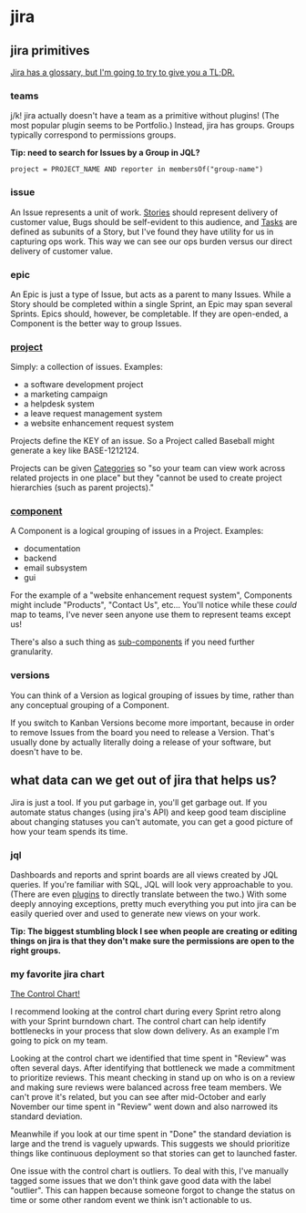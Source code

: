# jira

## jira primitives

[Jira has a glossary, but I'm going to try to give you
a TL;DR.](https://confluence.atlassian.com/agile/glossary)

### teams

j/k! jira actually doesn't have a team as a primitive without plugins!
(The most popular plugin seems to be Portfolio.) Instead, jira has groups.
Groups typically correspond to permissions groups.

__Tip: need to search for Issues by a Group in JQL?__

```
project = PROJECT_NAME AND reporter in membersOf("group-name")
```

### issue

An Issue represents a unit of work.
[Stories](https://confluence.atlassian.com/agile/glossary/story) should
represent delivery of customer value, Bugs should be self-evident to this
audience, and
[Tasks](https://confluence.atlassian.com/agile/glossary/task) are defined
as subunits of a Story, but I've found they have utility for us in
capturing ops work. This way we can see our ops burden versus our direct
delivery of customer value.

### epic

An Epic is just a type of Issue, but acts as a parent to many Issues.
While a Story should be completed within a single Sprint, an Epic may span
several Sprints. Epics should, however, be completable. If they are
open-ended, a Component is the better way to group Issues.

### [project](https://confluence.atlassian.com/jira064/what-is-a-project-720416135.html)

Simply: a collection of issues. Examples:

- a software development project
- a marketing campaign
- a helpdesk system
- a leave request management system
- a website enhancement request system

Projects define the KEY of an issue. So a Project called Baseball might
generate a key like BASE-1212124.

Projects can be given
[Categories](https://confluence.atlassian.com/adminjiracloud/adding-assigning-and-deleting-project-categories-844500732.html)
so "so your team can view work across related projects in one place" but
they "cannot be used to create project hierarchies (such as parent
projects)."

### [component](https://confluence.atlassian.com/adminjiraserver073/managing-components-861253335.html)

A Component is a logical grouping of issues in a Project. Examples:

- documentation
- backend
- email subsystem
- gui

For the example of a "website enhancement request system", Components
might include "Products", "Contact Us", etc... You'll notice while these
_could_ map to teams, I've never seen anyone use them to represent teams
except us!

There's also a such thing as
[sub-components](https://www.atlassian.com/blog/jira-software/organize-jira-issues-subcomponents)
if you need further granularity.

### versions

You can think of a Version as logical grouping of
issues by time, rather than any conceptual grouping of a Component.

If you switch to Kanban Versions become more important, because in order
to remove Issues from the board you need to release a Version. That's
usually done by actually literally doing a release of your software, but
doesn't have to be.

## what data can we get out of jira that helps us?

Jira is just a tool. If you put garbage in, you'll get garbage out. If you
automate status changes (using jira's API) and keep good team discipline
about changing statuses you can't automate, you can get a good picture of
how your team spends its time.

### jql

Dashboards and reports and sprint boards are all views created by JQL
queries. If you're familiar with SQL, JQL will look very approachable to
you. (There are even
[plugins](https://marketplace.atlassian.com/plugins/com.kintosot.jira.jdbc4jql/server/overview)
to directly translate between the two.) With some deeply annoying
exceptions, pretty much everything you put into jira can be easily queried
over and used to generate new views on your work.

__Tip: The biggest stumbling block I see when people are creating or
editing things on jira is that they don't make sure the permissions are
open to the right groups.__

### my favorite jira chart

[The Control
Chart!](https://confluence.atlassian.com/agile/jira-agile-user-s-guide/using-a-board/using-reports/viewing-the-control-chart)

I recommend looking at the control chart during every Sprint retro along
with your Sprint burndown chart. The control chart can help identify
bottlenecks in your process that slow down delivery. As an example I'm
going to pick on my team.

Looking at the control chart we identified that time spent in "Review" was
often several days. After identifying that bottleneck we made a commitment
to prioritize reviews. This meant checking in stand up on who is on
a review and making sure reviews were balanced across free team members.
We can't prove it's related, but you can see after mid-October and early
November our time spent in "Review" went down and also narrowed its
standard deviation.

Meanwhile if you look at our time spent in "Done" the standard deviation
is large and the trend is vaguely upwards. This suggests we should
prioritize things like continuous deployment so that stories can get to
launched faster.

One issue with the control chart is outliers. To deal with this, I've
manually tagged some issues that we don't think gave good data with the
label "outlier". This can happen because someone forgot to change the
status on time or some other random event we think isn't actionable to us.
